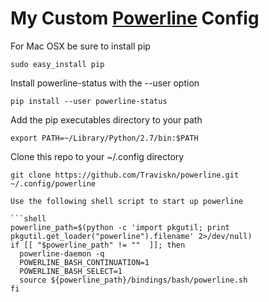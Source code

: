 # My Custom [Powerline](https://github.com/powerline/powerline) Config

For Mac OSX be sure to install pip

```shell
sudo easy_install pip
```

Install powerline-status with the --user option

```shell
pip install --user powerline-status
```

Add the pip executables directory to your path

```shell
export PATH=~/Library/Python/2.7/bin:$PATH
```

Clone this repo to your ~/.config directory

```shell
git clone https://github.com/Traviskn/powerline.git ~/.config/powerline

Use the following shell script to start up powerline

```shell
powerline_path=$(python -c 'import pkgutil; print pkgutil.get_loader("powerline").filename' 2>/dev/null)
if [[ "$powerline_path" != ""  ]]; then
  powerline-daemon -q
  POWERLINE_BASH_CONTINUATION=1
  POWERLINE_BASH_SELECT=1
  source ${powerline_path}/bindings/bash/powerline.sh
fi
```
